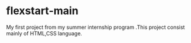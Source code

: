# flexstart-main
My first project from my summer internship program .This project consist mainly of HTML,CSS language.
